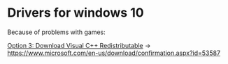 # Drivers for windows 10

Because of problems with games:

[Option 3: Download Visual C++ Redistributable](https://www.winhelponline.com/blog/fix-vcruntime140-dll-missing-error-windows/) -> https://www.microsoft.com/en-us/download/confirmation.aspx?id=53587
